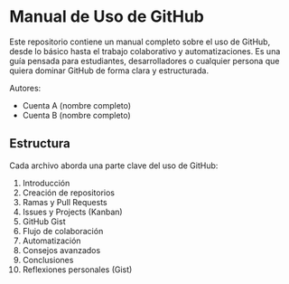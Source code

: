 # Manual de Uso de GitHub

Este repositorio contiene un manual completo sobre el uso de GitHub, desde lo básico hasta el trabajo colaborativo y automatizaciones. Es una guía pensada para estudiantes, desarrolladores o cualquier persona que quiera dominar GitHub de forma clara y estructurada.

Autores:
- Cuenta A (nombre completo)
- Cuenta B (nombre completo)

## Estructura
Cada archivo aborda una parte clave del uso de GitHub:
1. Introducción
2. Creación de repositorios
3. Ramas y Pull Requests
4. Issues y Projects (Kanban)
5. GitHub Gist
6. Flujo de colaboración
7. Automatización
8. Consejos avanzados
9. Conclusiones
10. Reflexiones personales (Gist)
